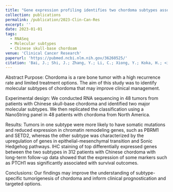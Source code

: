```yaml
---
title: "Gene expression profiling identifies two chordoma subtypes associated with distinct molecular mechanisms and clinical outcomes."
collection: publications
permalink: /publication/2023-Clin-Can-Res
excerpt: ''
date: 2023-01-01
tags:
  - RNASeq
  - Molecular subtypes
  - Chinese skull-base chordoam
venue: 'Clinical Cancer Research'
paperurl: 'https://pubmed.ncbi.nlm.nih.gov/36260525/'  
citation: 'Bai, J.; Shi, J.; Zhang, Y.; Li, C.; Xiong, Y.; Koka, H.; <i style="color:DodgerBlue;">Wang, D.</i>; Zhang, T.; Song, L.; Luo, W.; Zhu, B.; Hicks, B.; Hutchinson, A.; Krik, E.; Troester, M.A.; Li, M.; Shen, Y.; Ma, T.; Wang, J.; Liu, X.; Wang, S.; Gui, S.; McMaster, M.L.; Chanock, S.J.; Parry, D.M.; Goldstein, A.M.; Yang, X.R. Gene expression profiling identifies two chordoma subtypes associated with distinct molecular mechanisms and clinical outcomes. <i>Clin Cancer Res</i> 29, 261-270 (2023).'  
---
```

Abstract
Purpose: Chordoma is a rare bone tumor with a high recurrence rate and limited treatment options. The aim of this study was to identify molecular subtypes of chordoma that may improve clinical management.

Experimental design: We conducted RNA sequencing in 48 tumors from patients with Chinese skull-base chordoma and identified two major molecular subtypes. We then replicated the classification using a NanoString panel in 48 patients with chordoma from North America.

Results: Tumors in one subtype were more likely to have somatic mutations and reduced expression in chromatin remodeling genes, such as PBRM1 and SETD2, whereas the other subtype was characterized by the upregulation of genes in epithelial-mesenchymal transition and Sonic Hedgehog pathways. IHC staining of top differentially expressed genes between the two subtypes in 312 patients with Chinese chordoma with long-term follow-up data showed that the expression of some markers such as PTCH1 was significantly associated with survival outcomes.

Conclusions: Our findings may improve the understanding of subtype-specific tumorigenesis of chordoma and inform clinical prognostication and targeted options.
